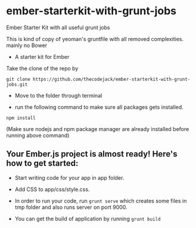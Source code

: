 ember-starterkit-with-grunt-jobs
================================

Ember Starter Kit with all useful grunt jobs

This is kind of copy of yeoman's gruntfile with all removed complexities. 
mainly no Bower


- A starter kit for Ember

Take the clone of the repo by

`git clone https://github.com/thecodejack/ember-starterkit-with-grunt-jobs.git`

- Move to the folder through terminal

- run the following command to make sure all packages gets installed.

`npm install`

(Make sure nodejs and npm package manager are already installed before running above command)

Your Ember.js project is almost ready! Here's how to get started:
-----------------------------------------------------------------

- Start writing code for your app in app folder.

- Add CSS to app/css/style.css.

- In order to run your code, run `grunt serve` which creates some files in tmp folder and also runs server on port 9000.

- You can get the build of application by running `grunt build` 



